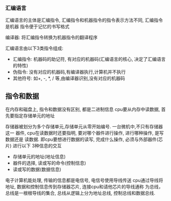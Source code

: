 
### 汇编语言
汇编语言的主体是汇编指令, 汇编指令和机器指令的指令表示方法不同, 汇编指令是机器
指令便于记忆的书写格式


编译器: 将汇编指令转换为机器指令的翻译程序


汇编语言由以下3类指令组成:
- 汇编指令: 机器码的助记符, 有对应的机器码(汇编语言的核心, 决定了汇编语言的特性)
- 伪指令: 没有对应的机器码,有编译器执行,计算机并不执行
- 其他符号: 如+, -, \*, / 等,由编译器识别,没有对应的机器码



## 指令和数据
在内存和磁盘上, 指令和数据没有区别, 都是二进制信息
cpu要从内存中读数据, 首先要指定存储单元的地址

存储器被划分为多个存储单元,存储单元从零开始编号. 一台微机中,不只有存储器这一
器件, cpu在读数据时还要指明, 要对哪个器件进行操作, 进行哪种操作, 是写数据还是
读数据. 即cpu要想进行数据的读写, 完成什么操作, 必须与外部器件(芯片) 进行以下
3种信息的交互
- 存储单元的地址(地址信息)
- 器件的选择, 读或写的命令(控制信息)
- 读或写的数据(数据信息)


电子计算机能处理, 传输的信息都是电信号, 电信号使用导线传送
cpu通过导线将地址, 数据和控制信息传到存储器芯片, 连接cpu和请他芯片的导线通称
为总线，总线是一根根导线的集合, 总线从逻辑上分为地址总线, 控制总线和数据总线.


